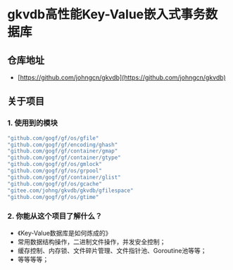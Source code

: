 # gkvdb高性能Key-Value嵌入式事务数据库

## 仓库地址
  * [https://github.com/johngcn/gkvdb](https://github.com/johngcn/gkvdb)

## 关于项目

### 1. 使用到的模块
```go
"github.com/gogf/gf/os/gfile"
"github.com/gogf/gf/encoding/ghash"
"github.com/gogf/gf/container/gmap"
"github.com/gogf/gf/container/gtype"
"github.com/gogf/gf/os/gmlock"
"github.com/gogf/gf/os/grpool"
"github.com/gogf/gf/container/glist"
"github.com/gogf/gf/os/gcache"
"gitee.com/johng/gkvdb/gkvdb/gfilespace"
"github.com/gogf/gf/os/gtime"
```

### 2. 你能从这个项目了解什么？
* 《Key-Value数据库是如何炼成的》
* 常用数据结构操作，二进制文件操作，并发安全控制；
* 缓存控制、内存锁、文件碎片管理、文件指针池、Goroutine池等等；
* 等等等等；
